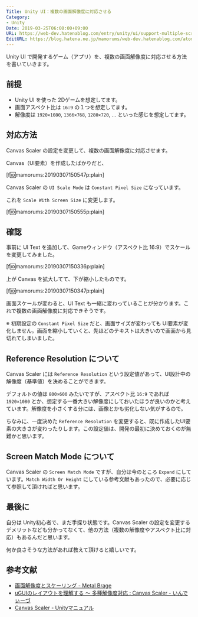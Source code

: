 ```yaml
---
Title: Unity UI：複数の画面解像度に対応させる
Category:
- Unity
Date: 2019-03-25T06:00:00+09:00
URL: https://web-dev.hatenablog.com/entry/unity/ui/support-multiple-screen-resolutions
EditURL: https://blog.hatena.ne.jp/mamorums/web-dev.hatenablog.com/atom/entry/17680117126989366690
---
```


Unity UI で開発するゲーム（アプリ）を、複数の画面解像度に対応させる方法を書いていきます。


## 前提
- Unity UI を使った 2Dゲームを想定してます。
- 画面アスペクト比は `16:9` の１つを想定してます。
- 解像度は `1920×1080`, `1366×768`, `1280×720`, ... といった感じを想定してます。


## 対応方法
Canvas Scaler の設定を変更して、複数の画面解像度に対応させます。

Canvas（UI要素）を作成したばかりだと、

[f:id:mamorums:20190307150547p:plain]

Canvas Scaler の `UI Scale Mode` は `Constant Pixel Size` になっています。

これを `Scale With Screen Size` に変更します。

[f:id:mamorums:20190307150555p:plain]


## 確認
事前に UI Text を追加して、Gameウィンドウ（アスペクト比 16:9）でスケールを変更してみました。

[f:id:mamorums:20190307150336p:plain]

上が Canvas を拡大してて、下が縮小したものです。

[f:id:mamorums:20190307150347p:plain]

画面スケールが変わると、UI Text も一緒に変わっていることが分かります。これで複数の画面解像度に対応できそうです。

※ 初期設定の `Constant Pixel Size` だと、画面サイズが変わっても UI要素が変化しません。画面を縮小していくと、先ほどのテキストは大きいので画面から見切れてしまいました。


## Reference Resolution について
Canvas Scaler には `Reference Resolution` という設定値があって、UI設計中の解像度（基準値）を決めることができます。

デフォルトの値は `800×600` みたいですが、アスペクト比 `16:9` であれば `1920×1080` とか、想定する一番大きい解像度にしておいたほうが良いのかと考えています。解像度を小さくする分には、画像とかも劣化しない気がするので。

ちなみに、一度決めた `Reference Resolution` を変更すると、既に作成したUI要素の大きさが変わったりします。この設定値は、開発の最初に決めておくのが無難かと思います。


## Screen Match Mode について
Canvas Scaler の `Screen Match Mode` ですが、自分は今のところ `Expand` にしています。`Match Width Or Height` にしている参考文献もあったので、必要に応じて参照して頂ければと思います。


## 最後に
自分は Unity初心者で、まだ手探り状態です。Canvas Scaler の設定を変更するデメリットなども分かってなくて、他の方法（複数の解像度やアスペクト比に対応）もあるんだと思います。

何か良さそうな方法があれば教えて頂けると嬉しいです。


## 参考文献
- [画面解像度とスケーリング  - Metal Brage](http://www.metalbrage.com/UnityTutorials/uGUI/Scaler.html)
- [uGUIのレイアウトを理解する 〜 多種解像度対応 : Canvas Scaler - いんでぃーづ](https://indie-du.com/entry/2015/01/21/200000)
- [Canvas Scaler - Unityマニュアル](https://docs.unity3d.com/ja/current/Manual/script-CanvasScaler.html)
